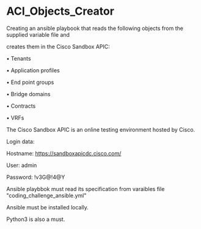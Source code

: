 
# ACI_Objects_Creator



Creating an ansible playbook that reads the following objects from the supplied variable file and


creates them in the Cisco Sandbox APIC:


• Tenants

• Application profiles

• End point groups

• Bridge domains

• Contracts

• VRFs


The Cisco Sandbox APIC is an online testing environment hosted by Cisco.

Login data:

Hostname: https://sandboxapicdc.cisco.com/

User: admin

Password: !v3G@!4@Y




Ansible playbbok must read its specification from varaibles file "coding_challenge_ansible.yml"

Ansible must be installed locally.

Python3 is also a must.

